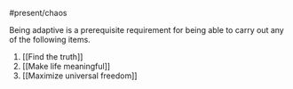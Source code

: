#present/chaos 

Being adaptive is a prerequisite requirement for being able to carry out any of the following items.

1. [[Find the truth]]
2. [[Make life meaningful]]
3. [[Maximize universal freedom]]

